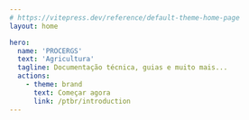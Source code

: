 ```yaml
---
# https://vitepress.dev/reference/default-theme-home-page
layout: home

hero:
  name: 'PROCERGS'
  text: 'Agricultura'
  tagline: Documentação técnica, guias e muito mais...
  actions:
    - theme: brand
      text: Começar agora
      link: /ptbr/introduction
---
```


<script setup>
import {
  VPTeamPage,
  VPTeamPageTitle,
  VPTeamMembers
} from 'vitepress/theme'

const members = [
  {
    avatar: 'https://avatars.githubusercontent.com/u/64621536?v=4',
    name: 'Victor Souza',
    title: 'Criador',
    links: [
      { icon: 'github', link: 'https://github.com/victor-souza-dev' },
    ]
  },
  {
    avatar: 'https://avatars.githubusercontent.com/u/62353632?v=4',
    name: 'Marcelo Moraes Aguiar',
    title: 'Contribuidor',
    links: [
      { icon: 'github', link: 'https://github.com/marcelomoraesaguiar' },
    ]
  },
  {
    avatar: 'https://avatars.githubusercontent.com/u/61767099?v=4',
    name: 'Giovanni Silveira Brasil',
    title: 'Contribuidor',
    links: [
      { icon: 'github', link: 'https://github.com/brasilgiovanni' }
    ]
  }
]
</script>

<VPTeamPageTitle>
  <template #title>
    Heróis
  </template>
  <template #lead>
    O desenvolvimento dessa documentação só foi possível graças aos esforços desses profissionais.
  </template>
  </VPTeamPageTitle>
<VPTeamMembers :members="members" />